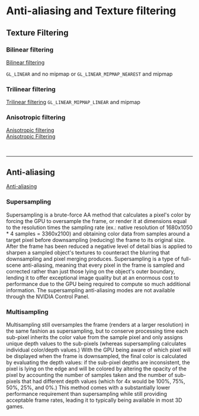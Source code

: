 
# Anti-aliasing and Texture filtering

## Texture Filtering

### Bilinear filtering

[Bilinear filtering](https://en.wikipedia.org/wiki/Bilinear_filtering)

`GL_LINEAR` and no mipmap or `GL_LINEAR_MIPMAP_NEAREST` and mipmap


### Trilinear filtering

[Trilinear filtering](https://en.wikipedia.org/wiki/Trilinear_filtering)
`GL_LINEAR_MIPMAP_LINEAR` and mipmap 


### Anisotropic filtering

[Anisotropic filtering](https://en.wikipedia.org/wiki/Anisotropic_filtering)<br/>
[Anisotropic Filtering](https://www.geforce.com/whats-new/guides/aa-af-guide#1)


<br/><hr/>

## Anti-aliasing

[Anti-aliasing](https://www.geforce.com/whats-new/guides/aa-af-guide#2)

### Supersampling

Supersampling is a brute-force AA method that calculates a pixel's color by forcing the GPU to oversample the frame, or render it at dimensions equal to the resolution times the sampling rate (ex.: native resolution of 1680x1050 * 4 samples = 3360x2100) and obtaining color data from samples around a target pixel before downsampling (reducing) the frame to its original size. After the frame has been reduced a negative level of detail bias is applied to sharpen a sampled object's textures to counteract the blurring that downsampling and pixel merging produces. Supersampling is a type of full-scene anti-aliasing, meaning that every pixel in the frame is sampled and corrected rather than just those lying on the object's outer boundary, lending it to offer exceptional image quality but at an enormous cost to performance due to the GPU being required to compute so much additional information. The supersampling anti-aliasing modes are not available through the NVIDIA Control Panel.

### Multisampling

Multisampling still oversamples the frame (renders at a larger resolution) in the same fashion as supersampling, but to conserve processing time each sub-pixel inherits the color value from the sample pixel and only assigns unique depth values to the sub-pixels (whereas supersampling calculates individual color/depth values.) With the GPU being aware of which pixel will be displayed when the frame is downsampled, the final color is calculated by evaluating the depth values: if the sub-pixel depths are inconsistent, the pixel is lying on the edge and will be colored by altering the opacity of the pixel by accounting the number of samples taken and the number of sub-pixels that had different depth values (which for 4x would be 100%, 75%, 50%, 25%, and 0%.) This method comes with a substantially lower performance requirement than supersampling while still providing acceptable frame rates, leading it to typically being available in most 3D games.

